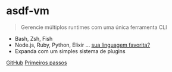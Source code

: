 <!-- ![logo](_media.asdf-vm-logo.svg) -->

# asdf-vm

> Gerencie múltiplos runtimes com uma única ferramenta CLI

<!-- insert asciinema or other gif here -->

- Bash, Zsh, Fish
- Node.js, Ruby, Python, Elixir ... [sua linguagem favorita?](plugins-all?id=plugin-list)
- Expanda com um simples sistema de plugins

[GitHub](https://github.com/asdf-vm/asdf)
[Primeiros passos](core-manage-asdf-vm)